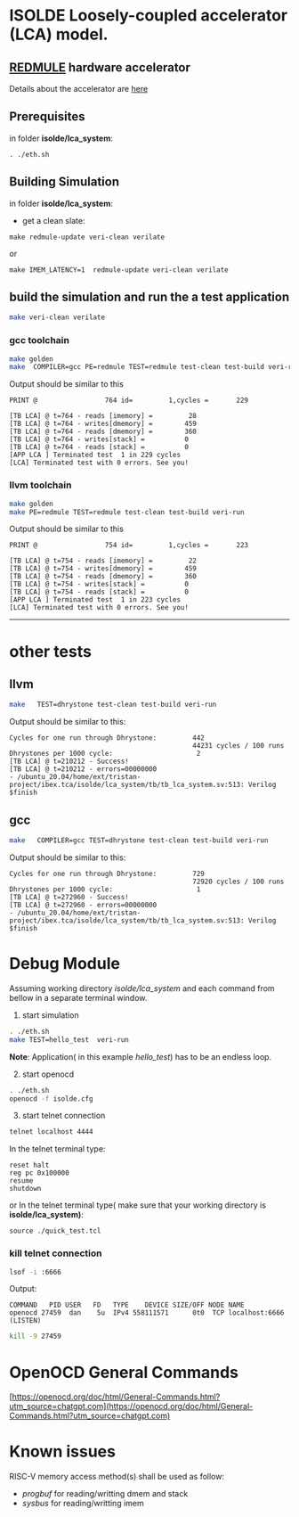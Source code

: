 # ISOLDE Loosely-coupled accelerator (LCA) model. 
## [REDMULE](https://github.com/ISOLDE-Project/redmule) hardware accelerator
Details about the accelerator are [here](https://github.com/ISOLDE-Project/redmule?tab=readme-ov-file#redmule)
## Prerequisites
in folder **isolde/lca_system**:  
```
. ./eth.sh
```
## Building Simulation
in folder **isolde/lca_system**:  
* get a clean slate:
```
make redmule-update veri-clean verilate
```
or
```
make IMEM_LATENCY=1  redmule-update veri-clean verilate
```

## build the simulation and run the a test application
```sh
make veri-clean verilate
``` 

### **gcc** toolchain
```sh
make golden
make  COMPILER=gcc PE=redmule TEST=redmule test-clean test-build veri-run
```
Output should be similar to this
```
PRINT @                 764 id=         1,cycles =       229

[TB LCA] @ t=764 - reads [imemory] =         28
[TB LCA] @ t=764 - writes[dmemory] =        459
[TB LCA] @ t=764 - reads [dmemory] =        360
[TB LCA] @ t=764 - writes[stack] =          0
[TB LCA] @ t=764 - reads [stack] =          0
[APP LCA ] Terminated test  1 in 229 cycles
[LCA] Terminated test with 0 errors. See you!
```
### **llvm** toolchain
```sh
make golden
make PE=redmule TEST=redmule test-clean test-build veri-run
```
Output should be similar to this
```
PRINT @                 754 id=         1,cycles =       223

[TB LCA] @ t=754 - reads [imemory] =         22
[TB LCA] @ t=754 - writes[dmemory] =        459
[TB LCA] @ t=754 - reads [dmemory] =        360
[TB LCA] @ t=754 - writes[stack] =          0
[TB LCA] @ t=754 - reads [stack] =          0
[APP LCA ] Terminated test  1 in 223 cycles
[LCA] Terminated test with 0 errors. See you!
```    
---
# other tests
## llvm

```sh
make   TEST=dhrystone test-clean test-build veri-run
```
Output should be similar to this:
```
Cycles for one run through Dhrystone:         442
                                              44231 cycles / 100 runs
Dhrystones per 1000 cycle:                     2
[TB LCA] @ t=210212 - Success!
[TB LCA] @ t=210212 - errors=00000000
- /ubuntu_20.04/home/ext/tristan-project/ibex.tca/isolde/lca_system/tb/tb_lca_system.sv:513: Verilog $finish
```
## gcc
```sh
make   COMPILER=gcc TEST=dhrystone test-clean test-build veri-run
```
Output should be similar to this:
```
Cycles for one run through Dhrystone:         729
                                              72920 cycles / 100 runs
Dhrystones per 1000 cycle:                     1
[TB LCA] @ t=272960 - Success!
[TB LCA] @ t=272960 - errors=00000000
- /ubuntu_20.04/home/ext/tristan-project/ibex.tca/isolde/lca_system/tb/tb_lca_system.sv:513: Verilog $finish
```


# Debug Module

Assuming working directory *isolde/lca_system* and each command from bellow in a separate terminal window.  
1. start simulation
```sh
. ./eth.sh
make TEST=hello_test  veri-run
```
**Note**: Application( in this example *hello_test*) has to be an endless loop.   

2. start openocd
```sh
. ./eth.sh
openocd -f isolde.cfg 
```
3. start telnet connection
```sh
telnet localhost 4444
```
In the telnet terminal type:   
```
reset halt
reg pc 0x100000
resume
shutdown
```
or 
In the telnet terminal type( make sure that your working directory is **isolde/lca_system)**:   
```
source ./quick_test.tcl
```

### kill telnet connection
```sh
lsof -i :6666
```
Output:
```
COMMAND   PID USER   FD   TYPE    DEVICE SIZE/OFF NODE NAME
openocd 27459  dan    5u  IPv4 558111571      0t0  TCP localhost:6666 (LISTEN)
```
```sh
kill -9 27459
```
# OpenOCD General Commands
[https://openocd.org/doc/html/General-Commands.html?utm_source=chatgpt.com](https://openocd.org/doc/html/General-Commands.html?utm_source=chatgpt.com)
# Known issues
 RISC-V memory access method(s) shall be used as follow:
 - *progbuf*  for reading/writting dmem and stack
 - *sysbus*   for reading/writting imem